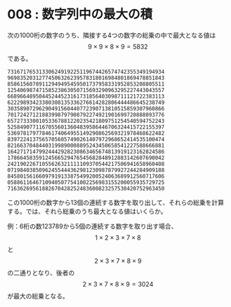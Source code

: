 # 008 : 数字列中の最大の積

次の1000桁の数字のうち、隣接する4つの数字の総乗の中で最大となる値は$$9 \times 9 \times 8 \times 9 = 5832$$である。

```text
73167176531330624919225119674426574742355349194934
96983520312774506326239578318016984801869478851843
85861560789112949495459501737958331952853208805511
12540698747158523863050715693290963295227443043557
66896648950445244523161731856403098711121722383113
62229893423380308135336276614282806444486645238749
30358907296290491560440772390713810515859307960866
70172427121883998797908792274921901699720888093776
65727333001053367881220235421809751254540594752243
52584907711670556013604839586446706324415722155397
53697817977846174064955149290862569321978468622482
83972241375657056057490261407972968652414535100474
82166370484403199890008895243450658541227588666881
16427171479924442928230863465674813919123162824586
17866458359124566529476545682848912883142607690042
24219022671055626321111109370544217506941658960408
07198403850962455444362981230987879927244284909188
84580156166097919133875499200524063689912560717606
05886116467109405077541002256983155200055935729725
71636269561882670428252483600823257530420752963450
```

この1000桁の数字から13個の連続する数字を取り出して、それらの総乗を計算する。では、それら総乗のうち最大となる値はいくらか。

例：6桁の数123789から5個の連続する数字を取り出す場合、 $$1 \times 2 \times 3 \times 7 \times 8$$と$$2 \times 3 \times 7 \times 8 \times 9$$の二通りとなり、後者の$$2 \times 3 \times 7 \times 8 \times 9=3024$$が最大の総乗となる。

